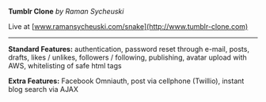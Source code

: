 **Tumblr Clone** _by Raman Sycheuski_

Live at [www.ramansycheuski.com/snake](http://www.tumblr-clone.com)

---

**Standard Features:** authentication, password reset through e-mail, posts, drafts, likes / unlikes, followers / following, publishing, avatar upload with AWS, whitelisting of safe html tags

**Extra Features:** Facebook Omniauth, post via cellphone (Twillio), instant blog search via AJAX
